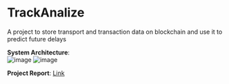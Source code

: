 # TrackAnalize
A project to store transport and transaction data on blockchain and use it to predict future delays

**System Architecture**: 
<br>
![image](https://user-images.githubusercontent.com/20923921/167888800-78f35504-daed-4649-bab3-e0c0fe4d8b8e.png)
![image](https://user-images.githubusercontent.com/20923921/167888528-97e10461-0f52-42ed-b113-b7bd6dbc752a.png)


**Project Report**: [Link](https://github.com/aishwaryasharmaccoew/TrackAnalize/blob/main/BlockchainProjectReport.pdf)
